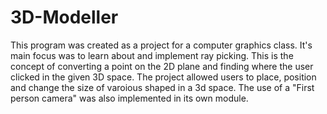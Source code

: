 # 3D-Modeller
This program was created as a project for a computer graphics class. It's main focus was to learn about and implement
ray picking. This is the concept of converting a point on the 2D plane and finding where the user clicked in the given
3D space. The project allowed users to place, position and change the size of varoious shaped in a 3d space.
The use of a "First person camera" was also implemented in its own module.
